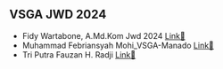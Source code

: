 ## VSGA JWD 2024

- Fidy Wartabone, A.Md.Kom Jwd 2024 [Link🔗](https://baroenese.github.io/vsga-jwd-2024/fidy/index.html)
- Muhammad Febriansyah Mohi_VSGA-Manado [Link🔗](https://baroenese.github.io/vsga-jwd-2024/febri/index.html) 
- Tri Putra Fauzan H. Radji [Link🔗](https://baroenese.github.io/vsga-jwd-2024/fauzan-radji/index.html)
